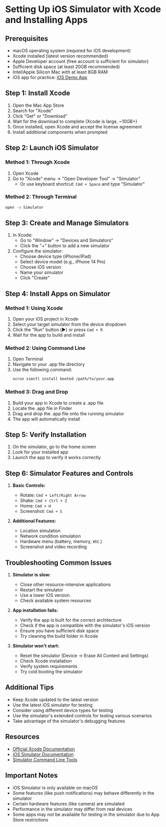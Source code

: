 # Setting Up iOS Simulator with Xcode and Installing Apps

## Prerequisites
- macOS operating system (required for iOS development)
- Xcode installed (latest version recommended)
- Apple Developer account (free account is sufficient for simulator)
- Sufficient disk space (at least 20GB recommended)
- Intel/Apple Silicon Mac with at least 8GB RAM
- iOS app for practice: [iOS Demo App](https://github.com/saucelabs/my-demo-app-ios)

## Step 1: Install Xcode
1. Open the Mac App Store
2. Search for "Xcode"
3. Click "Get" or "Download"
4. Wait for the download to complete (Xcode is large, ~10GB+)
5. Once installed, open Xcode and accept the license agreement
6. Install additional components when prompted

## Step 2: Launch iOS Simulator
### Method 1: Through Xcode
1. Open Xcode
2. Go to "Xcode" menu → "Open Developer Tool" → "Simulator"
   - Or use keyboard shortcut: `Cmd + Space` and type "Simulator"

### Method 2: Through Terminal
```bash
open -a Simulator
```

## Step 3: Create and Manage Simulators
1. In Xcode:
   - Go to "Window" → "Devices and Simulators"
   - Click the "+" button to add a new simulator
2. Configure the simulator:
   - Choose device type (iPhone/iPad)
   - Select device model (e.g., iPhone 14 Pro)
   - Choose iOS version
   - Name your simulator
   - Click "Create"

## Step 4: Install Apps on Simulator
### Method 1: Using Xcode
1. Open your iOS project in Xcode
2. Select your target simulator from the device dropdown
3. Click the "Run" button (▶️) or press `Cmd + R`
4. Wait for the app to build and install

### Method 2: Using Command Line
1. Open Terminal
2. Navigate to your .app file directory
3. Use the following command:
   ```bash
   xcrun simctl install booted /path/to/your.app
   ```

### Method 3: Drag and Drop
1. Build your app in Xcode to create a .app file
2. Locate the .app file in Finder
3. Drag and drop the .app file onto the running simulator
4. The app will automatically install

## Step 5: Verify Installation
1. On the simulator, go to the home screen
2. Look for your installed app
3. Launch the app to verify it works correctly

## Step 6: Simulator Features and Controls
1. **Basic Controls:**
   - Rotate: `Cmd + Left/Right Arrow`
   - Shake: `Cmd + Ctrl + Z`
   - Home: `Cmd + H`
   - Screenshot: `Cmd + S`

2. **Additional Features:**
   - Location simulation
   - Network condition simulation
   - Hardware menu (battery, memory, etc.)
   - Screenshot and video recording

## Troubleshooting Common Issues
1. **Simulator is slow:**
   - Close other resource-intensive applications
   - Restart the simulator
   - Use a lower iOS version
   - Check available system resources

2. **App installation fails:**
   - Verify the app is built for the correct architecture
   - Check if the app is compatible with the simulator's iOS version
   - Ensure you have sufficient disk space
   - Try cleaning the build folder in Xcode

3. **Simulator won't start:**
   - Reset the simulator (Device → Erase All Content and Settings)
   - Check Xcode installation
   - Verify system requirements
   - Try cold booting the simulator

## Additional Tips
- Keep Xcode updated to the latest version
- Use the latest iOS simulator for testing
- Consider using different device types for testing
- Use the simulator's extended controls for testing various scenarios
- Take advantage of the simulator's debugging features

## Resources
- [Official Xcode Documentation](https://developer.apple.com/xcode/)
- [iOS Simulator Documentation](https://developer.apple.com/documentation/xcode/running-your-app-in-the-simulator-or-on-a-device)
- [Simulator Command Line Tools](https://developer.apple.com/documentation/xcode/installing-additional-simulator-runtimes)

## Important Notes
- iOS Simulator is only available on macOS
- Some features (like push notifications) may behave differently in the simulator
- Certain hardware features (like camera) are simulated
- Performance in the simulator may differ from real devices
- Some apps may not be available for testing in the simulator due to App Store restrictions
